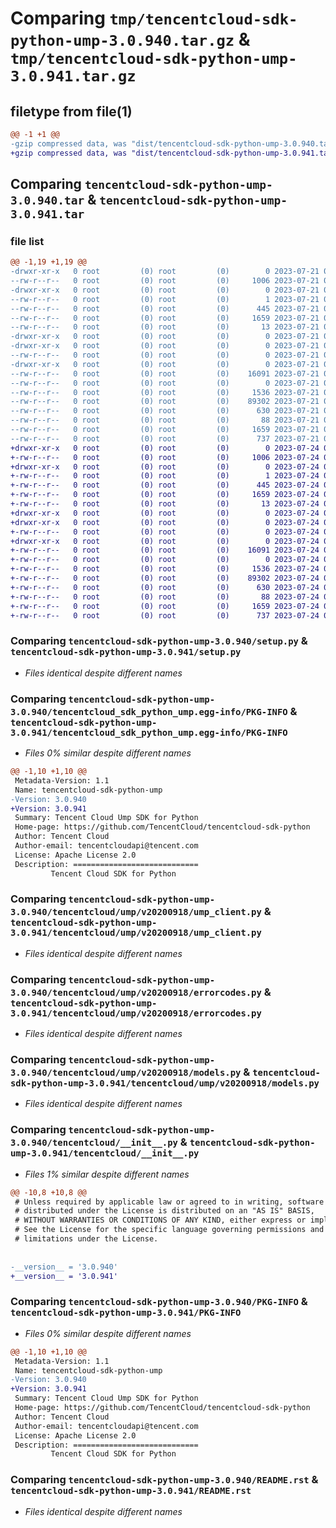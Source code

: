 # Comparing `tmp/tencentcloud-sdk-python-ump-3.0.940.tar.gz` & `tmp/tencentcloud-sdk-python-ump-3.0.941.tar.gz`

## filetype from file(1)

```diff
@@ -1 +1 @@
-gzip compressed data, was "dist/tencentcloud-sdk-python-ump-3.0.940.tar", last modified: Fri Jul 21 00:55:22 2023, max compression
+gzip compressed data, was "dist/tencentcloud-sdk-python-ump-3.0.941.tar", last modified: Mon Jul 24 00:47:34 2023, max compression
```

## Comparing `tencentcloud-sdk-python-ump-3.0.940.tar` & `tencentcloud-sdk-python-ump-3.0.941.tar`

### file list

```diff
@@ -1,19 +1,19 @@
-drwxr-xr-x   0 root         (0) root         (0)        0 2023-07-21 00:55:22.000000 tencentcloud-sdk-python-ump-3.0.940/
--rw-r--r--   0 root         (0) root         (0)     1006 2023-07-21 00:55:22.000000 tencentcloud-sdk-python-ump-3.0.940/setup.py
-drwxr-xr-x   0 root         (0) root         (0)        0 2023-07-21 00:55:22.000000 tencentcloud-sdk-python-ump-3.0.940/tencentcloud_sdk_python_ump.egg-info/
--rw-r--r--   0 root         (0) root         (0)        1 2023-07-21 00:55:22.000000 tencentcloud-sdk-python-ump-3.0.940/tencentcloud_sdk_python_ump.egg-info/dependency_links.txt
--rw-r--r--   0 root         (0) root         (0)      445 2023-07-21 00:55:22.000000 tencentcloud-sdk-python-ump-3.0.940/tencentcloud_sdk_python_ump.egg-info/SOURCES.txt
--rw-r--r--   0 root         (0) root         (0)     1659 2023-07-21 00:55:22.000000 tencentcloud-sdk-python-ump-3.0.940/tencentcloud_sdk_python_ump.egg-info/PKG-INFO
--rw-r--r--   0 root         (0) root         (0)       13 2023-07-21 00:55:22.000000 tencentcloud-sdk-python-ump-3.0.940/tencentcloud_sdk_python_ump.egg-info/top_level.txt
-drwxr-xr-x   0 root         (0) root         (0)        0 2023-07-21 00:55:22.000000 tencentcloud-sdk-python-ump-3.0.940/tencentcloud/
-drwxr-xr-x   0 root         (0) root         (0)        0 2023-07-21 00:55:22.000000 tencentcloud-sdk-python-ump-3.0.940/tencentcloud/ump/
--rw-r--r--   0 root         (0) root         (0)        0 2023-07-21 00:55:22.000000 tencentcloud-sdk-python-ump-3.0.940/tencentcloud/ump/__init__.py
-drwxr-xr-x   0 root         (0) root         (0)        0 2023-07-21 00:55:22.000000 tencentcloud-sdk-python-ump-3.0.940/tencentcloud/ump/v20200918/
--rw-r--r--   0 root         (0) root         (0)    16091 2023-07-21 00:55:22.000000 tencentcloud-sdk-python-ump-3.0.940/tencentcloud/ump/v20200918/ump_client.py
--rw-r--r--   0 root         (0) root         (0)        0 2023-07-21 00:55:22.000000 tencentcloud-sdk-python-ump-3.0.940/tencentcloud/ump/v20200918/__init__.py
--rw-r--r--   0 root         (0) root         (0)     1536 2023-07-21 00:55:22.000000 tencentcloud-sdk-python-ump-3.0.940/tencentcloud/ump/v20200918/errorcodes.py
--rw-r--r--   0 root         (0) root         (0)    89302 2023-07-21 00:55:22.000000 tencentcloud-sdk-python-ump-3.0.940/tencentcloud/ump/v20200918/models.py
--rw-r--r--   0 root         (0) root         (0)      630 2023-07-21 00:55:22.000000 tencentcloud-sdk-python-ump-3.0.940/tencentcloud/__init__.py
--rw-r--r--   0 root         (0) root         (0)       88 2023-07-21 00:55:22.000000 tencentcloud-sdk-python-ump-3.0.940/setup.cfg
--rw-r--r--   0 root         (0) root         (0)     1659 2023-07-21 00:55:22.000000 tencentcloud-sdk-python-ump-3.0.940/PKG-INFO
--rw-r--r--   0 root         (0) root         (0)      737 2023-07-21 00:55:22.000000 tencentcloud-sdk-python-ump-3.0.940/README.rst
+drwxr-xr-x   0 root         (0) root         (0)        0 2023-07-24 00:47:34.000000 tencentcloud-sdk-python-ump-3.0.941/
+-rw-r--r--   0 root         (0) root         (0)     1006 2023-07-24 00:47:34.000000 tencentcloud-sdk-python-ump-3.0.941/setup.py
+drwxr-xr-x   0 root         (0) root         (0)        0 2023-07-24 00:47:34.000000 tencentcloud-sdk-python-ump-3.0.941/tencentcloud_sdk_python_ump.egg-info/
+-rw-r--r--   0 root         (0) root         (0)        1 2023-07-24 00:47:34.000000 tencentcloud-sdk-python-ump-3.0.941/tencentcloud_sdk_python_ump.egg-info/dependency_links.txt
+-rw-r--r--   0 root         (0) root         (0)      445 2023-07-24 00:47:34.000000 tencentcloud-sdk-python-ump-3.0.941/tencentcloud_sdk_python_ump.egg-info/SOURCES.txt
+-rw-r--r--   0 root         (0) root         (0)     1659 2023-07-24 00:47:34.000000 tencentcloud-sdk-python-ump-3.0.941/tencentcloud_sdk_python_ump.egg-info/PKG-INFO
+-rw-r--r--   0 root         (0) root         (0)       13 2023-07-24 00:47:34.000000 tencentcloud-sdk-python-ump-3.0.941/tencentcloud_sdk_python_ump.egg-info/top_level.txt
+drwxr-xr-x   0 root         (0) root         (0)        0 2023-07-24 00:47:34.000000 tencentcloud-sdk-python-ump-3.0.941/tencentcloud/
+drwxr-xr-x   0 root         (0) root         (0)        0 2023-07-24 00:47:34.000000 tencentcloud-sdk-python-ump-3.0.941/tencentcloud/ump/
+-rw-r--r--   0 root         (0) root         (0)        0 2023-07-24 00:47:34.000000 tencentcloud-sdk-python-ump-3.0.941/tencentcloud/ump/__init__.py
+drwxr-xr-x   0 root         (0) root         (0)        0 2023-07-24 00:47:34.000000 tencentcloud-sdk-python-ump-3.0.941/tencentcloud/ump/v20200918/
+-rw-r--r--   0 root         (0) root         (0)    16091 2023-07-24 00:47:34.000000 tencentcloud-sdk-python-ump-3.0.941/tencentcloud/ump/v20200918/ump_client.py
+-rw-r--r--   0 root         (0) root         (0)        0 2023-07-24 00:47:34.000000 tencentcloud-sdk-python-ump-3.0.941/tencentcloud/ump/v20200918/__init__.py
+-rw-r--r--   0 root         (0) root         (0)     1536 2023-07-24 00:47:34.000000 tencentcloud-sdk-python-ump-3.0.941/tencentcloud/ump/v20200918/errorcodes.py
+-rw-r--r--   0 root         (0) root         (0)    89302 2023-07-24 00:47:34.000000 tencentcloud-sdk-python-ump-3.0.941/tencentcloud/ump/v20200918/models.py
+-rw-r--r--   0 root         (0) root         (0)      630 2023-07-24 00:47:34.000000 tencentcloud-sdk-python-ump-3.0.941/tencentcloud/__init__.py
+-rw-r--r--   0 root         (0) root         (0)       88 2023-07-24 00:47:34.000000 tencentcloud-sdk-python-ump-3.0.941/setup.cfg
+-rw-r--r--   0 root         (0) root         (0)     1659 2023-07-24 00:47:34.000000 tencentcloud-sdk-python-ump-3.0.941/PKG-INFO
+-rw-r--r--   0 root         (0) root         (0)      737 2023-07-24 00:47:34.000000 tencentcloud-sdk-python-ump-3.0.941/README.rst
```

### Comparing `tencentcloud-sdk-python-ump-3.0.940/setup.py` & `tencentcloud-sdk-python-ump-3.0.941/setup.py`

 * *Files identical despite different names*

### Comparing `tencentcloud-sdk-python-ump-3.0.940/tencentcloud_sdk_python_ump.egg-info/PKG-INFO` & `tencentcloud-sdk-python-ump-3.0.941/tencentcloud_sdk_python_ump.egg-info/PKG-INFO`

 * *Files 0% similar despite different names*

```diff
@@ -1,10 +1,10 @@
 Metadata-Version: 1.1
 Name: tencentcloud-sdk-python-ump
-Version: 3.0.940
+Version: 3.0.941
 Summary: Tencent Cloud Ump SDK for Python
 Home-page: https://github.com/TencentCloud/tencentcloud-sdk-python
 Author: Tencent Cloud
 Author-email: tencentcloudapi@tencent.com
 License: Apache License 2.0
 Description: ============================
         Tencent Cloud SDK for Python
```

### Comparing `tencentcloud-sdk-python-ump-3.0.940/tencentcloud/ump/v20200918/ump_client.py` & `tencentcloud-sdk-python-ump-3.0.941/tencentcloud/ump/v20200918/ump_client.py`

 * *Files identical despite different names*

### Comparing `tencentcloud-sdk-python-ump-3.0.940/tencentcloud/ump/v20200918/errorcodes.py` & `tencentcloud-sdk-python-ump-3.0.941/tencentcloud/ump/v20200918/errorcodes.py`

 * *Files identical despite different names*

### Comparing `tencentcloud-sdk-python-ump-3.0.940/tencentcloud/ump/v20200918/models.py` & `tencentcloud-sdk-python-ump-3.0.941/tencentcloud/ump/v20200918/models.py`

 * *Files identical despite different names*

### Comparing `tencentcloud-sdk-python-ump-3.0.940/tencentcloud/__init__.py` & `tencentcloud-sdk-python-ump-3.0.941/tencentcloud/__init__.py`

 * *Files 1% similar despite different names*

```diff
@@ -10,8 +10,8 @@
 # Unless required by applicable law or agreed to in writing, software
 # distributed under the License is distributed on an "AS IS" BASIS,
 # WITHOUT WARRANTIES OR CONDITIONS OF ANY KIND, either express or implied.
 # See the License for the specific language governing permissions and
 # limitations under the License.
 
 
-__version__ = '3.0.940'
+__version__ = '3.0.941'
```

### Comparing `tencentcloud-sdk-python-ump-3.0.940/PKG-INFO` & `tencentcloud-sdk-python-ump-3.0.941/PKG-INFO`

 * *Files 0% similar despite different names*

```diff
@@ -1,10 +1,10 @@
 Metadata-Version: 1.1
 Name: tencentcloud-sdk-python-ump
-Version: 3.0.940
+Version: 3.0.941
 Summary: Tencent Cloud Ump SDK for Python
 Home-page: https://github.com/TencentCloud/tencentcloud-sdk-python
 Author: Tencent Cloud
 Author-email: tencentcloudapi@tencent.com
 License: Apache License 2.0
 Description: ============================
         Tencent Cloud SDK for Python
```

### Comparing `tencentcloud-sdk-python-ump-3.0.940/README.rst` & `tencentcloud-sdk-python-ump-3.0.941/README.rst`

 * *Files identical despite different names*

